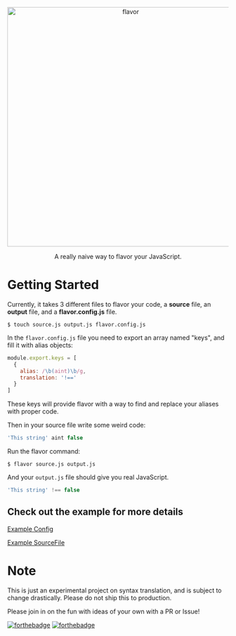 <p align="center">
  <img alt="flavor" src="https://camo.githubusercontent.com/d484faa79a35e1dc97c0b5e53ca97abc4313640a/687474703a2f2f69313236342e70686f746f6275636b65742e636f6d2f616c62756d732f6a6a3438382f65616e706c6174746572312f53637265656e25323053686f74253230323031362d30342d3031253230617425323031302e35372e3036253230504d5f7a70736e6c637a6b676d332e706e67" width="546">
</p>

<p align="center">
  A really naive way to flavor your JavaScript.
</p>

# Getting Started
Currently, it takes 3 different files to flavor your code, a **source** file, an **output** file, and a **flavor.config.js** file.
```
$ touch source.js output.js flavor.config.js
```

In the `flavor.config.js` file you need to export an array named "keys", and fill it with alias objects:
```js
module.export.keys = [
  {
    alias: /\b(aint)\b/g,
    translation: '!=='
  }
]
```

These keys will provide flavor with a way to find and replace your aliases with proper code.

Then in your source file write some weird code:
```js
'This string' aint false
```

Run the flavor command:
```
$ flavor source.js output.js
```

And your `output.js` file should give you real JavaScript.
``` js
'This string' !== false
```

## Check out the example for more details
[Example Config](https://github.com/datwheat/flavor/blob/master/example/flavor.config.js)

[Example SourceFile](https://github.com/datwheat/flavor/blob/master/example/target.js)

# Note
This is just an experimental project on syntax translation, and is subject to change drastically. Please do not ship this to production.

Please join in on the fun with ideas of your own with a PR or Issue!

[![forthebadge](http://forthebadge.com/images/badges/built-with-love.svg)](http://forthebadge.com)
[![forthebadge](http://forthebadge.com/images/badges/gluten-free.svg)](http://forthebadge.com)
